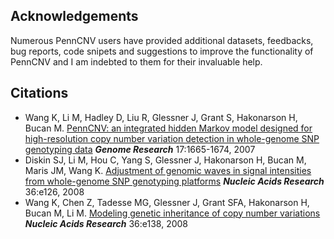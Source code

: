 ## Acknowledgements

Numerous PennCNV users have provided additional datasets, feedbacks, bug reports, code snipets and suggestions to improve the functionality of PennCNV and I am indebted to them for their invaluable help.

## Citations

- Wang K, Li M, Hadley D, Liu R, Glessner J, Grant S, Hakonarson H, Bucan M. [PennCNV: an integrated hidden Markov model designed for high-resolution copy number variation detection in whole-genome SNP genotyping data](http://genome.cshlp.org/cgi/content/short/17/11/1665) _**Genome Research**_ 17:1665-1674, 2007
- Diskin SJ, Li M, Hou C, Yang S, Glessner J, Hakonarson H, Bucan M, Maris JM, Wang K. [Adjustment of genomic waves in signal intensities from whole-genome SNP genotyping platforms](http://nar.oxfordjournals.org/cgi/content/short/36/19/e126) **_Nucleic Acids Research_** 36:e126, 2008
- Wang K, Chen Z, Tadesse MG, Glessner J, Grant SFA, Hakonarson H, Bucan M, Li M. [Modeling genetic inheritance of copy number variations](http://nar.oxfordjournals.org/cgi/content/short/36/21/e138) _**Nucleic Acids Research**_ 36:e138, 2008





